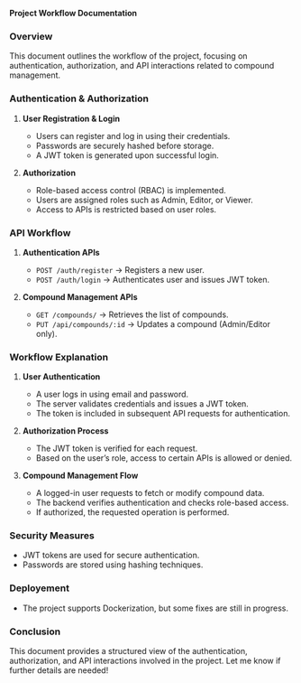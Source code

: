 **Project Workflow Documentation**

### Overview

This document outlines the workflow of the project, focusing on authentication, authorization, and API interactions related to compound management.

### **Authentication & Authorization**

1. **User Registration & Login**

   - Users can register and log in using their credentials.
   - Passwords are securely hashed before storage.
   - A JWT token is generated upon successful login.

2. **Authorization**
   - Role-based access control (RBAC) is implemented.
   - Users are assigned roles such as Admin, Editor, or Viewer.
   - Access to APIs is restricted based on user roles.

### **API Workflow**

1. **Authentication APIs**

   - `POST /auth/register` → Registers a new user.
   - `POST /auth/login` → Authenticates user and issues JWT token.

2. **Compound Management APIs**
   - `GET /compounds/` → Retrieves the list of compounds.
   - `PUT /api/compounds/:id` → Updates a compound (Admin/Editor only).

### **Workflow Explanation**

1. **User Authentication**

   - A user logs in using email and password.
   - The server validates credentials and issues a JWT token.
   - The token is included in subsequent API requests for authentication.

2. **Authorization Process**

   - The JWT token is verified for each request.
   - Based on the user’s role, access to certain APIs is allowed or denied.

3. **Compound Management Flow**
   - A logged-in user requests to fetch or modify compound data.
   - The backend verifies authentication and checks role-based access.
   - If authorized, the requested operation is performed.

### **Security Measures**

- JWT tokens are used for secure authentication.
- Passwords are stored using hashing techniques.

### **Deployement**

- The project supports Dockerization, but some fixes are still in progress.

### **Conclusion**

This document provides a structured view of the authentication, authorization, and API interactions involved in the project. Let me know if further details are needed!
